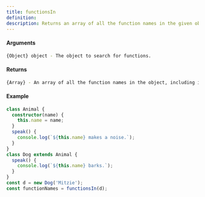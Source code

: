 ```yaml
---
title: functionsIn
definition: 
description: Returns an array of all the function names in the given object, including inherited ones.
---
```



#### Arguments


```bash
{Object} object - The object to search for functions.
```


#### Returns


```bash
{Array} - An array of all the function names in the object, including inherited ones.
```


#### Example


```ts
class Animal {  constructor(name) {    this.name = name;  }  speak() {    console.log(`${this.name} makes a noise.`);  }}class Dog extends Animal {  speak() {    console.log(`${this.name} barks.`);  }}const d = new Dog('Mitzie');const functionNames = functionsIn(d);
```